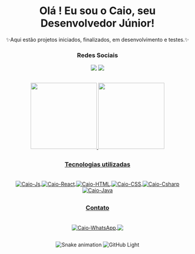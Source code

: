   <div align="center">
  <h1><b>Olá ! Eu sou o Caio, seu Desenvolvedor Júnior!</b></h1>
  <p>✨Aqui estão projetos iniciados, finalizados, em desenvolvimento e testes.✨</p>
  <h3> Redes Sociais </h3>
  <div> 
  <a href="https://instagram.com/caionunez_" target="_blank"><img src="https://img.shields.io/badge/-Instagram-%23E4405F?style=for-the-badge&logo=instagram&logoColor=white" target="_blank"></a>
<a href="https://www.linkedin.com/in/caionunestech/" target="_blank"><img src="https://img.shields.io/badge/-LinkedIn-%230077B5?style=for-the-badge&logo=linkedin&logoColor=white" target="_blank"></a> 
  </div>
  </div>
  
##

<div align="center">
  <a href="https://github.com/caionunestech">
  <img height="180em" src="https://github-readme-stats.vercel.app/api?username=caionunestech&show_icons=true&theme=codeSTACKr&include_all_commits=true&count_private=true"/>
  <img height="180em" src="https://github-readme-stats.vercel.app/api/top-langs/?username=caionunestech&layout=compact&langs_count=7&theme=codeSTACKr"/>
</div>
  
  ##
  
  <div align="center">
  <h3> Tecnologias utilizadas </h3>

  <div style="display: inline_block"><br>
  <img align="center" alt="Caio-Js" src="https://img.shields.io/badge/JavaScript-323330?style=for-the-badge&logo=javascript&logoColor=F7DF1E">
  <img align="center" alt="Caio-React" src="https://img.shields.io/badge/React-20232A?style=for-the-badge&logo=react&logoColor=61DAFB">
  <img align="center" alt="Caio-HTML" src="https://img.shields.io/badge/HTML5-E34F26?style=for-the-badge&logo=html5&logoColor=white">
  <img align="center" alt="Caio-CSS" src="https://img.shields.io/badge/CSS3-1572B6?style=for-the-badge&logo=css3&logoColor=white">
  <img align="center" alt="Caio-Csharp" src="https://img.shields.io/badge/C%23-239120?style=for-the-badge&logo=c-sharp&logoColor=white">
  <img align="center" alt="Caio-Java" src="https://img.shields.io/badge/Java-ED8B00?style=for-the-badge&logo=java&logoColor=white">
  </div>
    
  ##

  <h3> Contato </h3>
  <div style="display: inline_block"><br>
  <a href="https://instagram.com/caionunez_" target="_blank"><img align="center" alt="Caio-WhatsApp" src="https://img.shields.io/badge/WhatsApp-25D366?style=for-the-badge&logo=whatsapp&logoColor=white">
    <a href = "mailto:caionunes2801@gmail.com" target="_blank"><img align="center" src="https://img.shields.io/badge/-Gmail-%23333?style=for-the-badge&logo=gmail&logoColor=white" target="_blank"></a>
  
  ##

  ![Snake animation](https://github.com/caionunestech/caionunestech/blob/output/github-contribution-grid-snake.svg)
  ![GitHub Light](https://github.com/github-light.png#gh-dark-mode-only)
    


